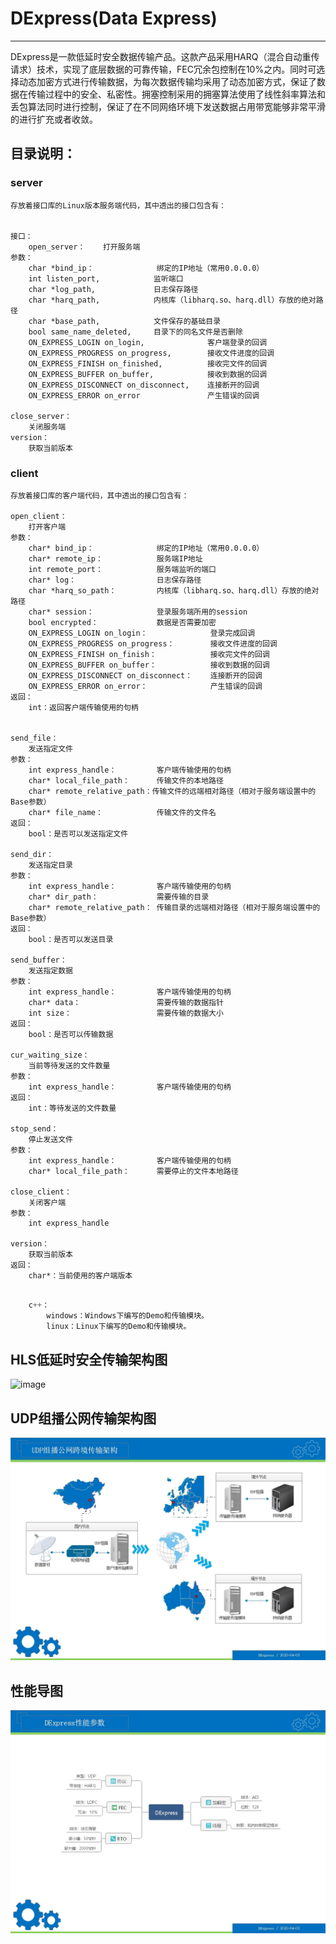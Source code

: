 # DExpress(Data Express)

------

DExpress是一款低延时安全数据传输产品。这款产品采用HARQ（混合自动重传请求）技术，实现了底层数据的可靠传输，FEC冗余包控制在10%之内。同时可选择动态加密方式进行传输数据，为每次数据传输均采用了动态加密方式，保证了数据在传输过程中的安全、私密性。拥塞控制采用的拥塞算法使用了线性斜率算法和丢包算法同时进行控制，保证了在不同网络环境下发送数据占用带宽能够非常平滑的进行扩充或者收敛。


## 目录说明：


### server
	存放着接口库的Linux版本服务端代码，其中透出的接口包含有：
	
	
	接口：
		open_server：	打开服务端
	参数：
		char *bind_ip：				绑定的IP地址（常用0.0.0.0）
		int listen_port, 			监听端口
		char *log_path, 			日志保存路径
		char *harq_path, 			内核库（libharq.so、harq.dll）存放的绝对路径
		char *base_path, 			文件保存的基础目录
		bool same_name_deleted,		目录下的同名文件是否删除
		ON_EXPRESS_LOGIN on_login, 				客户端登录的回调
		ON_EXPRESS_PROGRESS on_progress,		接收文件进度的回调 
		ON_EXPRESS_FINISH on_finished, 			接收完文件的回调
		ON_EXPRESS_BUFFER on_buffer, 			接收到数据的回调
		ON_EXPRESS_DISCONNECT on_disconnect,	连接断开的回调 
		ON_EXPRESS_ERROR on_error				产生错误的回调
		
	close_server：
		关闭服务端
	version：
		获取当前版本

### client
	存放着接口库的客户端代码，其中透出的接口包含有：

	open_client：
		打开客户端
	参数：
		char* bind_ip：				绑定的IP地址（常用0.0.0.0）
		char* remote_ip：			服务端IP地址		
		int remote_port：			服务端监听的端口
		char* log：					日志保存路径
		char *harq_so_path：			内核库（libharq.so、harq.dll）存放的绝对路径	
		char* session：				登录服务端所用的session
		bool encrypted：				数据是否需要加密		
		ON_EXPRESS_LOGIN on_login：				登录完成回调
		ON_EXPRESS_PROGRESS on_progress：		接收文件进度的回调
		ON_EXPRESS_FINISH on_finish：			接收完文件的回调
		ON_EXPRESS_BUFFER on_buffer：			接收到数据的回调
		ON_EXPRESS_DISCONNECT on_disconnect：	连接断开的回调
		ON_EXPRESS_ERROR on_error：				产生错误的回调
	返回：
		int：返回客户端传输使用的句柄
	

	send_file：
		发送指定文件
	参数：
		int express_handle：			客户端传输使用的句柄			 
		char* local_file_path：		传输文件的本地路径
		char* remote_relative_path：传输文件的远端相对路径（相对于服务端设置中的Base参数）
		char* file_name：			传输文件的文件名
	返回：
		bool：是否可以发送指定文件

	send_dir：
		发送指定目录
	参数：
		int express_handle：			客户端传输使用的句柄 
		char* dir_path：				需要传输的目录
		char* remote_relative_path：	传输目录的远端相对路径（相对于服务端设置中的Base参数）
	返回：
		bool：是否可以发送目录

	send_buffer：
		发送指定数据
	参数：
		int express_handle：			客户端传输使用的句柄
		char* data：					需要传输的数据指针
		int size：					需要传输的数据大小
	返回：
		bool：是否可以传输数据

	cur_waiting_size：
		当前等待发送的文件数量
	参数：
		int express_handle：			客户端传输使用的句柄
	返回：
		int：等待发送的文件数量
			
	stop_send：
		停止发送文件
	参数：
		int express_handle：			客户端传输使用的句柄 
		char* local_file_path：		需要停止的文件本地路径

	close_client：
		关闭客户端
	参数：
		int express_handle

	version：
		获取当前版本
	返回：
		char*：当前使用的客户端版本

```python

	c++：
		windows：Windows下编写的Demo和传输模块。
		linux：Linux下编写的Demo和传输模块。

```


## HLS低延时安全传输架构图
![image](E:/Github/DExpress/image/framework_hls.jpg)

## UDP组播公网传输架构图
![image](https://github.com/Tinachain/DExpress/blob/master/image/framework_udp.jpg)

## 性能导图
![image](https://github.com/Tinachain/DExpress/blob/master/image/performance.jpg)


